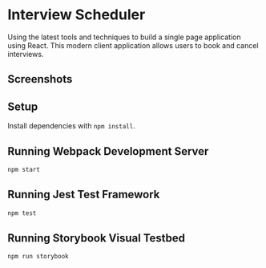 # Interview Scheduler
Using the latest tools and techniques to build a single page application using React. This modern client application allows users to book and cancel interviews.

## Screenshots

## Setup

Install dependencies with `npm install`.

## Running Webpack Development Server

```sh
npm start
```

## Running Jest Test Framework

```sh
npm test
```

## Running Storybook Visual Testbed

```sh
npm run storybook
```
